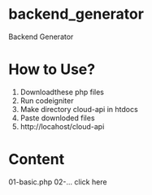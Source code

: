 # backend_generator
Backend Generator

# How to Use?

1. Downloadthese php files
2. Run codeigniter
3. Make directory cloud-api  in htdocs
4. Paste downloded files
5. http://locahost/cloud-api

# Content
01-basic.php
02-...
click here





